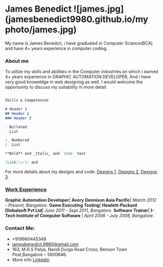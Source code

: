 # James Benedict                                                                                ![james.jpg](jamesbenedict9980.github.io/my photo/james.jpg)

My name is James Benedict, i have graduated in Computer Science(BCA) and have 4+ years experience in computer coding.

### About me
To utilize my skills and abilities in the Computer industries on which i earned 4+ years experience in GRAPHIC AUTOMATION DEVELOPER, And i have very good knoweldge in web designing as well. I would welcome the opportunity to discuss my suitability in more detail.

```markdown

Skills & Competences

# Header 1
## Header 2
### Header 3

- Bulleted
- List

1. Numbered
2. List

**Bold** and _Italic_ and `Code` text

[Link](url) and 
```

For more details about my designs and code: 
[Designs 1](https://jamesbenedict9980.github.io/Execrise%201/),
[Designs 2](https://jamesbenedict9980.github.io/Project%203/),
[Designs 3](https://jamesbenedict9980.github.io/MobiCarCare/).


### <u>Work Experience</u>

**Graphic Automation Developer**| **Avery Dennison Asia Pacific**| _March 2012 - Present, Bangalore._
**Game Executing Testing**| **Hewlett-Packard Globalsoft Pvt Ltd**| _June 2011 - Sept 2011, Bangalore._
**Software Trainer**| **I-Tech Institute of Computer Software** | _April 2006 - July 2008, Bangalore._

### Contact Me:
- +919980445348
- jamesbenedict.9980@gmail.com
- 163, M.R.S Palya, Nandi Durga Road Cross, Benson Town Post,Bangalore – 5600646.
- More info [Linkedin](https://in.linkedin.com/in/james-benedict-67457675)

